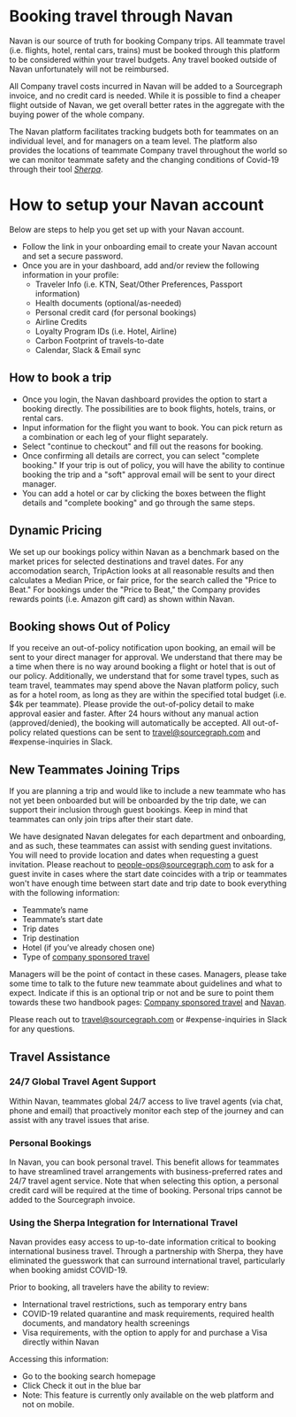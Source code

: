 # Booking travel through Navan

Navan is our source of truth for booking Company trips. All teammate travel (i.e. flights, hotel, rental cars, trains) must be booked through this platform to be considered within your travel budgets. Any travel booked outside of Navan unfortunately will not be reimbursed.

All Company travel costs incurred in Navan will be added to a Sourcegraph invoice, and no credit card is needed. While it is possible to find a cheaper flight outside of Navan, we get overall better rates in the aggregate with the buying power of the whole company.

The Navan platform facilitates tracking budgets both for teammates on an individual level, and for managers on a team level. The platform also provides the locations of teammate Company travel throughout the world so we can monitor teammate safety and the changing conditions of Covid-19 through their tool [_Sherpa_](https://navan.com/blog/tripactions-introduces-sherpa-integration-for-safer-travels).

# How to setup your Navan account

Below are steps to help you get set up with your Navan account.

- Follow the link in your onboarding email to create your Navan account and set a secure password.
- Once you are in your dashboard, add and/or review the following information in your profile:
  - Traveler Info (i.e. KTN, Seat/Other Preferences, Passport information)
  - Health documents (optional/as-needed)
  - Personal credit card (for personal bookings)
  - Airline Credits
  - Loyalty Program IDs (i.e. Hotel, Airline)
  - Carbon Footprint of travels-to-date
  - Calendar, Slack & Email sync

## How to book a trip

- Once you login, the Navan dashboard provides the option to start a booking directly. The possibilities are to book flights, hotels, trains, or rental cars.
- Input information for the flight you want to book. You can pick return as a combination or each leg of your flight separately.
- Select "continue to checkout" and fill out the reasons for booking.
- Once confirming all details are correct, you can select "complete booking." If your trip is out of policy, you will have the ability to continue booking the trip and a "soft" approval email will be sent to your direct manager.
- You can add a hotel or car by clicking the boxes between the flight details and "complete booking" and go through the same steps.

## Dynamic Pricing

We set up our bookings policy within Navan as a benchmark based on the market prices for selected destinations and travel dates. For any accomodation search, TripAction looks at all reasonable results and then calculates a Median Price, or fair price, for the search called the "Price to Beat." For bookings under the "Price to Beat," the Company provides rewards points (i.e. Amazon gift card) as shown within Navan.

## Booking shows Out of Policy

If you receive an out-of-policy notification upon booking, an email will be sent to your direct manager for approval. We understand that there may be a time when there is no way around booking a flight or hotel that is out of our policy. Additionally, we understand that for some travel types, such as team travel, teammates may spend above the Navan platform policy, such as for a hotel room, as long as they are within the specified total budget (i.e. $4k per teammate). Please provide the out-of-policy detail to make approval easier and faster. After 24 hours without any manual action (approved/denied), the booking will automatically be accepted. All out-of-policy related questions can be sent to travel@sourcegraph.com and #expense-inquiries in Slack.

## New Teammates Joining Trips

If you are planning a trip and would like to include a new teammate who has not yet been onboarded but will be onboarded by the trip date, we can support their inclusion through guest bookings. Keep in mind that teammates can only join trips after their start date.

We have designated Navan delegates for each department and onboarding, and as such, these teammates can assist with sending guest invitations. You will need to provide location and dates when requesting a guest invitation. Please reachout to people-ops@sourcegraph.com to ask for a guest invite in cases where the start date coincides with a trip or teammates won't have enough time between start date and trip date to book everything with the following information:

- Teammate’s name
- Teammate’s start date
- Trip dates
- Trip destination
- Hotel (if you’ve already chosen one)
- Type of [company sponsored travel](index.md#travel-budget-philosophy)

Managers will be the point of contact in these cases. Managers, please take some time to talk to the future new teammate about guidelines and what to expect. Indicate if this is an optional trip or not and be sure to point them towards these two handbook pages: [Company sponsored travel](index.md) and [Navan](Navan.md).

Please reach out to [travel@sourcegraph.com](mailto:travel@sourcegraph.com) or #expense-inquiries in Slack for any questions.

## Travel Assistance

### 24/7 Global Travel Agent Support

Within Navan, teammates global 24/7 access to live travel agents (via chat, phone and email) that proactively monitor each step of the journey and can assist with any travel issues that arise.

### Personal Bookings

In Navan, you can book personal travel. This benefit allows for teammates to have streamlined travel arrangements with business-preferred rates and 24/7 travel agent service. Note that when selecting this option, a personal credit card will be required at the time of booking. Personal trips cannot be added to the Sourcegraph invoice.

### Using the Sherpa Integration for International Travel

Navan provides easy access to up-to-date information critical to booking international business travel. Through a partnership with Sherpa, they have eliminated the guesswork that can surround international travel, particularly when booking amidst COVID-19.

Prior to booking, all travelers have the ability to review:

- International travel restrictions, such as temporary entry bans
- COVID-19 related quarantine and mask requirements, required health documents, and mandatory health screenings
- Visa requirements, with the option to apply for and purchase a Visa directly within Navan

Accessing this information:

- Go to the booking search homepage
- Click Check it out in the blue bar
- Note: This feature is currently only available on the web platform and not on mobile.
